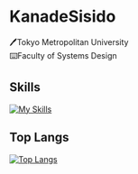 # KanadeSisido
🖊️Tokyo Metropolitan University<br/>
⌨️Faculty of Systems Design<br/>

## Skills
[![My Skills](https://skillicons.dev/icons?i=ts,vue,vite,vim,tailwind,react,php,nextjs,materialui,firebase,aws&perline=5)](https://skillicons.dev)

## Top Langs
[![Top Langs](https://github-readme-stats.vercel.app/api/top-langs/?username=Kanadesisido)](https://github.com/KanadeSisido?tab=repositories)

<!---
KanadeSisido/KanadeSisido is a ✨ special ✨ repository because its `README.md` (this file) appears on your GitHub profile.
You can click the Preview link to take a look at your changes.
--->
